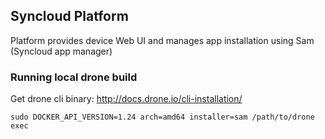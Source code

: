 ## Syncloud Platform

Platform provides device Web UI and manages app installation using Sam (Syncloud app manager)

### Running local drone build

Get drone cli binary: http://docs.drone.io/cli-installation/
````
sudo DOCKER_API_VERSION=1.24 arch=amd64 installer=sam /path/to/drone exec